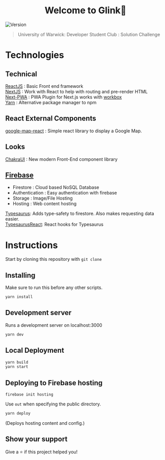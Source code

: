 <h1 align="center">Welcome to Glink👋</h1>
<p>
  <img alt="Version" src="https://img.shields.io/badge/version-1.0-blue.svg?cacheSeconds=2592000" />
</p>

> University of Warwick: Developer Student Club : Solution Challenge 

# Technologies

## Technical

[ReactJS](https://reactjs.org/) : Basic Front end framework <br/>
[NextJS](https://nextjs.org/) : Work with React to help with routing and pre-render HTML <br/>
[Next-PWA](https://www.npmjs.com/package/next-pwa) : PWA Plugin for Next.js works with [workbox](https://developers.google.com/web/tools/workbox/)
<br/>
[Yarn](https://yarnpkg.com/) : Alternative package manager to npm

## React External Components

[google-map-react](https://github.com/google-map-react/google-map-react) : Simple react library to display a Google Map.

## Looks

[ChakraUI](https://chakra-ui.com/) : New modern Front-End component library

## [Firebase](https://firebase.google.com)

-   Firestore : Cloud based NoSQL Database
-   Authentication : Easy authentication with firebase
-   Storage : Image/File Hosting
-   Hosting : Web content hosting

[Typesaurus](https://typesaurus.com/): Adds type-safety to firestore. Also makes requesting data easier.
<br/>
[TypesaurusReact](https://www.npmjs.com/package/@typesaurus/react): React hooks for Typesaurus

# Instructions
Start by cloning this repository with `git clone `
## Installing

Make sure to run this before any other scripts.
```sh
yarn install
```

## Development server

Runs a development server on localhost:3000

```sh
yarn dev
```

## Local Deployment

```sh
yarn build
yarn start
```

## Deploying to Firebase hosting

```
firebase init hosting
```

Use `out` when specifying the public directory.

```sh
yarn deploy
```

(Deploys hosting content and config.)

## Show your support

Give a ⭐️ if this project helped you!
